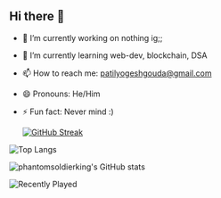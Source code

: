 ## Hi there 👋
- 🔭 I’m currently working on nothing ig;;
- 🌱 I’m currently learning web-dev, blockchain, DSA
- 📫 How to reach me: patilyogeshgouda@gmail.com
- 😄 Pronouns: He/Him
- ⚡ Fun fact: Never mind :)


  [![GitHub Streak](https://github-readme-streak-stats.herokuapp.com/?user=phantomsoldierking)](https://git.io/streak-stats)


![Top Langs](https://github-readme-stats.vercel.app/api/top-langs/?username=phantomsoldierking&langs_count=8)

![phantomsoldierking's GitHub stats](https://github-readme-stats.vercel.app/api?username=phantomsoldierking&theme=date_night&show_icons=true)

![Recently Played](https://spotify-recently-played-readme.vercel.app/api?user=31kpr4u27tzf5d7ttggpstootdce&count={1})

<!--
**phantomsoldierking/phantomsoldierking** is a ✨ _special_ ✨ repository because its `README.md` (this file) appears on your GitHub profile.

Here are some ideas to get you started:


-->
